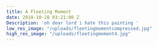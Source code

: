 ```yaml
---
title: A Fleeting Moment
date: 2018-10-28 03:21:00 Z
Description: 'oh dear lord i hate this painting '
low_res_image: "/uploads/fleetingmomentcompressed.jpg"
high_res_image: "/uploads/fleetingmoment4.jpg"
---
```


